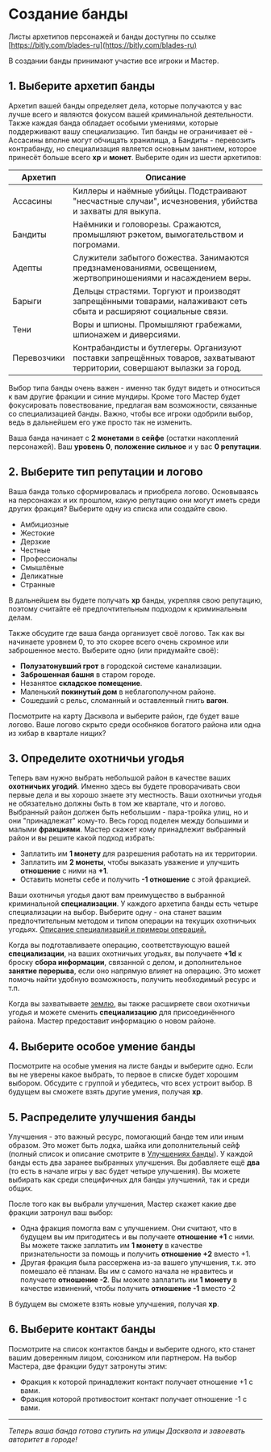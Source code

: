 # Создание банды

Листы архетипов персонажей и банды доступны по ссылке [https://bitly.com/blades-ru](https://bitly.com/blades-ru)

В создании банды принимают участие все игроки и Мастер.

## 1. Выберите архетип банды

Архетип вашей банды определяет дела, которые получаются у вас лучше всего и являются фокусом вашей криминальной деятельности. Также каждая банда обладает особыми умениями, которые поддерживают вашу специализацию. Тип банды не ограничивает её - Ассасины вполне могут обчищать хранилища, а Бандиты - перевозить контрабанду, но специализация является основным занятием, которое принесёт больше всего **xp** и **монет**. Выберите один из шести архетипов:

Архетип  |  Описание
--|--
Ассасины  |  Киллеры и наёмные убийцы. Подстраивают "несчастные случаи", исчезновения, убийства и захваты для выкупа.
Бандиты  |  Наёмники и головорезы. Сражаются, промышляют рэкетом, вымогательством и погромами.
Адепты  |  Служители забытого божества. Занимаются предзнаменованиями, освещением, жертвоприношениями и насаждением веры.
Барыги  |  Дельцы страстями. Торгуют и производят запрещёнными товарами, налаживают сеть сбыта и расширяют социальные связи.
Тени  |  Воры и шпионы. Промышляют грабежами, шпионажем и диверсиями.
Перевозчики  |  Контрабандисты и бутлегеры. Организуют поставки запрещённых товаров, захватывают территории, совершают вылазки за город.

Выбор типа банды очень важен - именно так будут видеть и относиться к вам другие фракции и синие мундиры. Кроме того Мастер будет фокусировать повествование, предлагая вам возможности, связанные со специализацией банды. Важно, чтобы все игроки одобрили выбор, ведь в дальнейшем его уже просто так не изменить.

Ваша банда начинает с **2 монетами** в **сейфе** (остатки накоплений персонажей). Ваш **уровень 0**, **положение сильное** и у вас **0 репутации**.

## 2. Выберите тип репутации и логово

Ваша банда только сформировалась и приобрела логово. Основываясь на персонажах и их прошлом, какую репутацию они могут иметь среди других фракция? Выберите одну из списка или создайте свою.

- Амбициозные
- Жестокие
- Дерзкие
- Честные
- Профессионалы
- Смышлёные
- Деликатные
- Странные

В дальнейшем вы будете получать **xp** банды, укрепляя свою репутацию, поэтому считайте её предпочтительным подходом к криминальным делам.

Также обсудите где ваша банда организует своё логово. Так как вы начинаете уровнем 0, то это скорее всего очень скромное или заброшенное место. Выберите одно (или придумайте своё):

- **Полузатонувший грот** в городской системе канализации.
- **Заброшенная башня** в старом городе.
- Незанятое **складское помещение**.
- Маленький **покинутый дом** в неблагополучном районе.
- Сошедший с рельс, сломанный и оставленный гнить **вагон**.

Посмотрите на карту Дасквола и выберите район, где будет ваше логово. Ваше логово скрыто среди особняков богатого района или одна из хибар в квартале нищих?

## 3. Определите охотничьи угодья

Теперь вам нужно выбрать небольшой район в качестве ваших **охотничьих угодий**. Именно здесь вы будете проворачивать свои первые дела и вы хорошо знаете эту местность. Ваши охотничьи угодья не обязательно должны быть в том же квартале, что и логово. Выбранный район должен быть небольшим - пара-тройка улиц, но и они "принадлежат" кому-то. Весь город поделен между большими и малыми **фракциями**. Мастер скажет кому принадлежит выбранный район и вы решите какой подход избрать:

- Заплатить им **1 монету** для разрешения работать на их территории.
- Заплатить им **2 монеты**, чтобы выказать уважение и улучшить **отношение** с ними на **+1**.
- Оставить монеты себе и получить **-1 отношение** с этой фракцией.

Ваши охотничья угодья дают вам преимущество в выбранной криминальной **специализации**. У каждого архетипа банды есть четыре специализации на выбор. Выберите одну - она станет вашим предпочтительным методом и типом операции на текущих охотничьих угодьях. [Описание специализаций и примеры операций.](crew-specialization)

Когда вы подготавливаете операцию, соответствующую вашей **специализации**, на ваших охотничьих угодьях, вы получаете **+1d** к броску **сбора информации**, связанной с делом, и дополнительное **занятие перерыва**, если оно напрямую влияет на операцию. Это может помочь найти удобную возможность, получить необходимый ресурс и т.п.

Когда вы захватываете [землю](factions?id=Земля), вы также расширяете свои охотничьи угодья и можете сменить **специализацию** для присоединённого района. Мастер предоставит информацию о новом районе.

## 4. Выберите особое умение банды

Посмотрите на особые умения на листе банды и выберите одно. Если вы не уверены какое выбрать, то первое в списке будет хорошим выбором. Обсудите с группой и убедитесь, что всех устроит выбор. В будущем вы сможете взять другие умения, получая **xp**.

## 5. Распределите улучшения банды

Улучшения - это важный ресурс, помогающий банде тем или иным образом. Это может быть лодка, шайка или дополнительный сейф (полный список и описание смотрите в [Улучшениях банды](crew-upgrades)). У каждой банды есть два заранее выбранных улучшения. Вы добавляете ещё **два** (то есть в начале игры у вас будет четыре улучшения). Вы можете выбирать как среди специфичных для банды улучшений, так и среди общих.

После того как вы выбрали улучшения, Мастер скажет какие две фракции затронул ваш выбор:

- Одна фракция помогла вам с улучшением. Они считают, что в будущем вы им пригодитесь и вы получаете **отношение +1** с ними. Вы можете также заплатить им **1 монету** в качестве признательности за помощь и получить **отношение +2** вместо +1.
- Другая фракция была рассержена из-за вашего улучшения, т.к. это помешало её планам. Вы им с самого начала не нравитесь и получаете **отношение -2**. Вы можете заплатить им **1 монету** в качестве извинений, чтобы получить **отношение -1** вместо -2

В будущем вы сможете взять новые улучшения, получая **xp**.

## 6. Выберите контакт банды

Посмотрите на список контактов банды и выберите одного, кто станет вашим доверенным лицом, союзником или партнером. На выбор Мастера, две фракции будут затронуты этим:

- Фракция к которой принадлежит контакт получает отношение +1 с вами.
- Фракция которой противостоит контакт получает отношение -1 с вами.

---

_Теперь ваша банда готова ступить на улицы Дасквола и завоевать авторитет в городе!_
